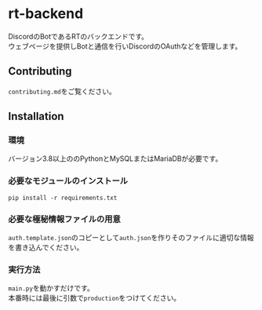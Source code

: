 # rt-backend
DiscordのBotであるRTのバックエンドです。  
ウェブページを提供しBotと通信を行いDiscordのOAuthなどを管理します。

## Contributing
`contributing.md`をご覧ください。

## Installation
### 環境
バージョン3.8以上ののPythonとMySQLまたはMariaDBが必要です。
### 必要なモジュールのインストール
`pip install -r requirements.txt`
### 必要な極秘情報ファイルの用意
`auth.template.json`のコピーとして`auth.json`を作りそのファイルに適切な情報を書き込んでください。
### 実行方法
`main.py`を動かすだけです。  
本番時には最後に引数で`production`をつけてください。
